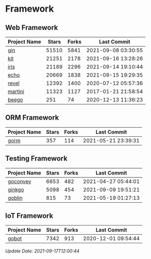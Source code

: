 # Framework

## Web Framework
| Project Name | Stars | Forks | Last Commit |
| ------------ | ----- | ----- | ----------- |
| [gin](https://github.com/gin-gonic/gin) | 51510 | 5841 | 2021-09-08 03:30:55 |
| [kit](https://github.com/go-kit/kit) | 21251 | 2178 | 2021-09-16 13:28:26 |
| [iris](https://github.com/kataras/iris) | 21189 | 2296 | 2021-09-14 19:10:44 |
| [echo](https://github.com/labstack/echo) | 20669 | 1838 | 2021-09-15 19:29:35 |
| [revel](https://github.com/revel/revel) | 12392 | 1400 | 2020-07-12 05:57:36 |
| [martini](https://github.com/go-martini/martini) | 11323 | 1127 | 2017-01-21 21:58:54 |
| [beego](https://github.com/astaxie/beego) | 251 | 74 | 2020-12-13 11:36:23 |

## ORM Framework
| Project Name | Stars | Forks | Last Commit |
| ------------ | ----- | ----- | ----------- |
| [gorm](https://github.com/jinzhu/gorm) | 357 | 114 | 2021-05-21 23:39:31 |

## Testing Framework
| Project Name | Stars | Forks | Last Commit |
| ------------ | ----- | ----- | ----------- |
| [goconvey](https://github.com/smartystreets/goconvey) | 6653 | 482 | 2021-04-27 05:44:01 |
| [ginkgo](https://github.com/onsi/ginkgo) | 5098 | 454 | 2021-09-09 19:51:21 |
| [goblin](https://github.com/franela/goblin) | 815 | 73 | 2021-05-19 01:27:13 |

## IoT Framework
| Project Name | Stars | Forks | Last Commit |
| ------------ | ----- | ----- | ----------- |
| [gobot](https://github.com/hybridgroup/gobot) | 7342 | 913 | 2020-12-01 09:54:44 |

*Update Date: 2021-09-17T12:00:44*